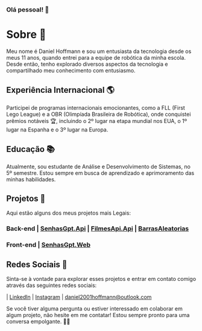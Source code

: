 ### Olá pessoal! 👋

# Sobre 🚀
Meu nome é Daniel Hoffmann e sou um entusiasta da tecnologia desde os meus 11 anos, quando entrei para a equipe de robótica da minha escola. Desde então, tenho explorado diversos aspectos da tecnologia e compartilhado meu conhecimento com entusiasmo.

## Experiência Internacional 🌎
Participei de programas internacionais emocionantes, como a FLL (First Lego League) e a OBR (Olimpíada Brasileira de Robótica), onde conquistei prêmios notáveis 🏆, incluindo o 2º lugar na etapa mundial nos EUA, o 1º lugar na Espanha e o 3º lugar na Europa.

## Educação 📚
Atualmente, sou estudante de Análise e Desenvolvimento de Sistemas, no 5º semestre. Estou sempre em busca de aprendizado e aprimoramento das minhas habilidades.

## Projetos 🚀
Aqui estão alguns dos meus projetos mais Legais:

### Back-end | [SenhasGpt.Api](https://github.com/DanielHoffmannO/SenhasGpt.Api) | [FilmesApi.Api](https://github.com/DanielHoffmannO/FilmesApi) | [BarrasAleatorias](https://github.com/DanielHoffmannO/BarrasAleatorias)
### Front-end | [SenhasGpt.Web](https://github.com/DanielHoffmannO/SenhasGpt.Web) 

## Redes Sociais 🔗
Sinta-se à vontade para explorar esses projetos e entrar em contato comigo através das seguintes redes sociais:

| [LinkedIn](https://www.linkedin.com/in/daniel-hoffmann-bonicio/) 
| [Instagram](https://www.instagram.com/daniel_hoffmann.b/) 
| daniel2001hoffmann@outlook.com

Se você tiver alguma pergunta ou estiver interessado em colaborar em algum projeto, não hesite em me contatar! Estou sempre pronto para uma conversa empolgante. 💬✨
